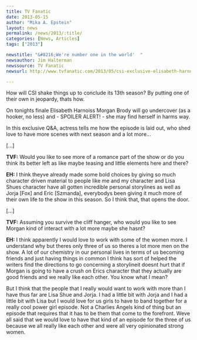 ```yaml
---
title: TV Fanatic
date: 2013-05-15
author: "Mika A. Epstein"
layout: news
permalink: /news/2013/:title/
categories: [News, Articles]
tags: ["2013"]

newstitle: "&#8216;We're number one in the world'  "
newsauthor: Jim Halterman  
newssource: TV Fanatic  
newsurl: http://www.tvfanatic.com/2013/05/csi-exclusive-elisabeth-harnois-on-season-13-finale-morgan-under/  

---
```


How will CSI shake things up to conclude its 13th season? By putting one of their own in jeopardy, thats how.

On tonights finale Elisabeth Harnoiss Morgan Brody will go undercover (as a hooker, no less) and - SPOILER ALERT! - she may find herself in harms way.

In this exclusive Q&A, actress tells me how the episode is laid out, who shed love to have more scenes with next season and a lot more...

[...]

**TVF:** Would you like to see more of a romance part of the show or do you think its better left as like maybe teasing and little elements here and there?

**EH:** I think theyve already made some bold choices by giving so much character driven material to people like me and my character and Lisa Shues character have all gotten incredible personal storylines as well as Jorja [Fox] and Eric [Szmanda], everybodys been giving it much more of their own life to the show in this season. So I think that, that opens the door.

[...]

**TVF:** Assuming you survive the cliff hanger, who would you like to see Morgan kind of interact with a lot more maybe she hasnt?

**EH:** I think apparently I would love to work with some of the women more. I understand why but theres only three of us so theres a lot more men on the show. A lot of our chemistry in our personal lives in terms of us becoming friends and just having things in common I think has sort of helped the writers find the directions to go concerning a storylineit doesnt hurt that if Morgan is going to have a crush on Erics character that they actually are good friends and we really like each other. You know what I mean?

But I think that the people that I really would want to work with more than I have thus far are Lisa Shue and Jorja. I had a little bit with Jorja and I had a little bit with Lisa but I would love for us girls to have to band together for a really cool power girl episode. Not a Charlies Angels kind of thing but an episode that requires that it has to be them that come to the forefront. Weve all said that we would love to have that kind of an episode for the three of us because we all really like each other and were all very opinionated strong women.  
